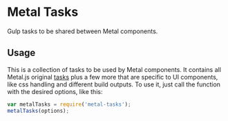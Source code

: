 # Metal Tasks

Gulp tasks to be shared between Metal components.

## Usage
This is a collection of tasks to be used by Metal components. It contains all Metal.js original [tasks](https://github.com/liferay/metal.js#tools) plus a few more that are specific to UI components, like css handling and different build outputs.
To use it, just call the function with the desired options, like this:

```javascript
var metalTasks = require('metal-tasks');
metalTasks(options);
```
